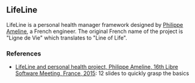 ## LifeLine

LifeLine is a personal health manager framework designed by [Philippe Ameline](https://twitter.com/p_ameline), a French engineer. The original French name of the project is "Ligne de Vie" which translates to "Line of Life".

### References
  * [LifeLine and personal health project, Philippe Ameline, 16th Libre Software Meeting, France, 2015](https://www.slideshare.net/pameline/rmll2015): 12 slides to quickly grasp the basics
